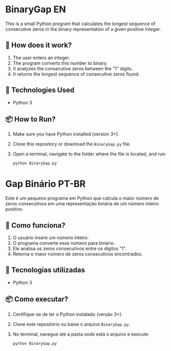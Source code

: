 # BinaryGap  EN

This is a small Python program that calculates the longest sequence of consecutive zeros in the binary representation of a given positive integer.

## 📌 How does it work?

1. The user enters an integer.
2. The program converts this number to binary.
3. It analyzes the consecutive zeros between the "1" digits.
4. It returns the longest sequence of consecutive zeros found.

## 🚀 Technologies Used

- Python 3

## 📦 How to Run?

1. Make sure you have Python installed (version 3+).
2. Clone this repository or download the `BinaryGap.py` file.
3. Open a terminal, navigate to the folder where the file is located, and run:

   ```sh
   python BinaryGap.py


# Gap Binário  PT-BR

Este é um pequeno programa em Python que calcula o maior número de zeros consecutivos em uma representação binária de um número inteiro positivo.

## 📌 Como funciona?

1. O usuário insere um número inteiro.
2. O programa converte esse número para binário.
3. Ele analisa os zeros consecutivos entre os dígitos "1".
4. Retorna o maior número de zeros consecutivos encontrados.

## 🚀 Tecnologias utilizadas

- Python 3

## 📦 Como executar?

1. Certifique-se de ter o Python instalado (versão 3+).
2. Clone este repositório ou baixe o arquivo `BinaryGap.py`.
3. No terminal, navegue até a pasta onde está o arquivo e execute:

   ```sh
   python BinaryGap.py
